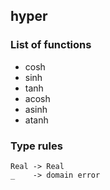 ## hyper

### List of functions

- cosh
- sinh
- tanh
- acosh
- asinh
- atanh

### Type rules


```no-highlight
Real -> Real
_    -> domain error
```

